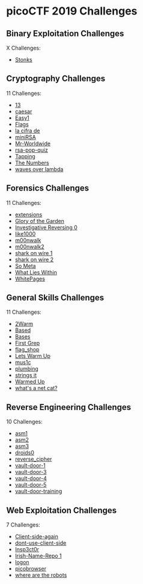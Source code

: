 # picoCTF 2019 Challenges

## Binary Exploitation Challenges

X Challenges:
- [Stonks](Binary_Exploitation/Stonks.md)

## Cryptography Challenges

11 Challenges:
- [13](Cryptography/13.md)
- [caesar](Cryptography/caesar.md)
- [Easy1](Cryptography/Easy1.md)
- [Flags](Cryptography/Flags.md)
- [la cifra de](Cryptography/la_cifra_de.md)
- [miniRSA](Cryptography/miniRSA.md)
- [Mr-Worldwide](Cryptography/Mr-Worldwide.md)
- [rsa-pop-quiz](Cryptography/rsa-pop-quiz.md)
- [Tapping](Cryptography/Tapping.md)
- [The Numbers](Cryptography/The_Numbers.md)
- [waves over lambda](Cryptography/waves_over_lambda.md)

## Forensics Challenges

11 Challenges: 
- [extensions](Forensics/extensions.md)
- [Glory of the Garden](Forensics/Glory_of_the_Garden.md)
- [Investigative Reversing 0](Forensics/Investigative_Reversing_0.md)
- [like1000](Forensics/like1000.md)
- [m00nwalk](Forensics/m00nwalk.md)
- [m00nwalk2](Forensics/m00nwalk2.md)
- [shark on wire 1](Forensics/shark_on_wire_1.md)
- [shark on wire 2](Forensics/shark_on_wire_2.md)
- [So Meta](Forensics/So_Meta.md)
- [What Lies Within](Forensics/What_Lies_Within.md)
- [WhitePages](Forensics/WhitePages.md)

## General Skills Challenges

11 Challenges: 
- [2Warm](General_Skills/2Warm.md)
- [Based](General_Skills/Based.md)
- [Bases](General_Skills/Bases.md)
- [First Grep](General_Skills/First_Grep.md)
- [flag_shop](General_Skills/flag_shop.md)
- [Lets Warm Up](General_Skills/Lets_Warm_Up.md)
- [mus1c](General_Skills/mus1c.md)
- [plumbing](General_Skills/plumbing.md)
- [strings it](General_Skills/strings_it.md)
- [Warmed Up](General_Skills/Warmed_Up.md)
- [what's a net cat?](General_Skills/whats_a_net_cat.md)

## Reverse Engineering Challenges

10 Challenges:
- [asm1](Reverse_Engineering/asm1.md)
- [asm2](Reverse_Engineering/asm2.md)
- [asm3](Reverse_Engineering/asm3.md)
- [droids0](Reverse_Engineering/droids0.md)
- [reverse_cipher](Reverse_Engineering/reverse_cipher.md)
- [vault-door-1](Reverse_Engineering/vault-door-1.md)
- [vault-door-3](Reverse_Engineering/vault-door-3.md)
- [vault-door-4](Reverse_Engineering/vault-door-4.md)
- [vault-door-5](Reverse_Engineering/vault-door-5.md)
- [vault-door-training](Reverse_Engineering/vault-door-training.md)

## Web Exploitation Challenges

7 Challenges:
- [Client-side-again](Web_Exploitation/Client-side-again.md)
- [dont-use-client-side](Web_Exploitation/dont-use-client-side.md)
- [Insp3ct0r](Web_Exploitation/Insp3ct0r.md)
- [Irish-Name-Repo 1](Web_Exploitation/Irish-Name-Repo_1.md)
- [logon](Web_Exploitation/logon.md)
- [picobrowser](Web_Exploitation/picobrowser.md)
- [where are the robots](Web_Exploitation/where_are_the_robots.md)
